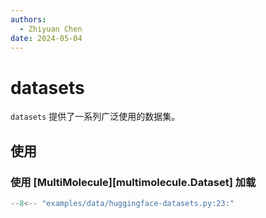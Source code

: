 ```yaml
---
authors:
  - Zhiyuan Chen
date: 2024-05-04
---
```


# datasets

`datasets` 提供了一系列广泛使用的数据集。

## 使用

### 使用 [MultiMolecule][multimolecule.Dataset] 加载

```python
--8<-- "examples/data/huggingface-datasets.py:23:"
```
